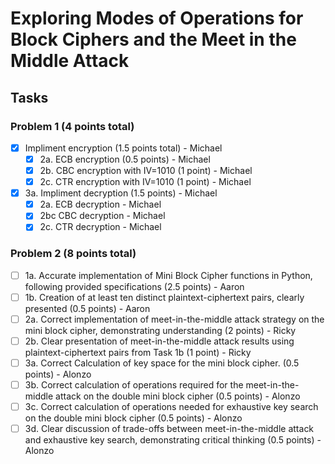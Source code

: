 # Exploring Modes of Operations for Block Ciphers and the Meet in the Middle Attack

## Tasks

### Problem 1 (4 points total)

- [x] Impliment encryption (1.5 points total) - Michael
    - [x] 2a. ECB encryption (0.5 points) - Michael
    - [x] 2b. CBC encryption with IV=1010 (1 point) - Michael
    - [x] 2c. CTR encryption with IV=1010 (1 point) - Michael
- [x] 3a. Impliment decryption (1.5 points) - Michael
    - [x] 2a. ECB decryption - Michael
    - [x] 2bc CBC decryption - Michael
    - [x] 2c. CTR decryption - Michael

### Problem 2 (8 points total)

- [ ] 1a. Accurate implementation of Mini Block Cipher functions in Python, following provided specifications (2.5 points) - Aaron
- [ ] 1b. Creation of at least ten distinct plaintext-ciphertext pairs, clearly
presented (0.5 points) - Aaron
- [ ] 2a. Correct implementation of meet-in-the-middle attack strategy on the
mini block cipher, demonstrating understanding (2 points) - Ricky
- [ ] 2b. Clear presentation of meet-in-the-middle attack results using
plaintext-ciphertext pairs from Task 1b (1 point) - Ricky
- [ ] 3a. Correct Calculation of key space for the mini block cipher. (0.5 points) - Alonzo
- [ ] 3b. Correct calculation of operations required for the meet-in-the-middle attack on the double mini block cipher (0.5 points) - Alonzo
- [ ] 3c. Correct calculation of operations needed for exhaustive key search on
the double mini block cipher (0.5 points) - Alonzo
- [ ] 3d. Clear discussion of trade-offs between meet-in-the-middle attack and
exhaustive key search, demonstrating critical thinking (0.5 points) - Alonzo
